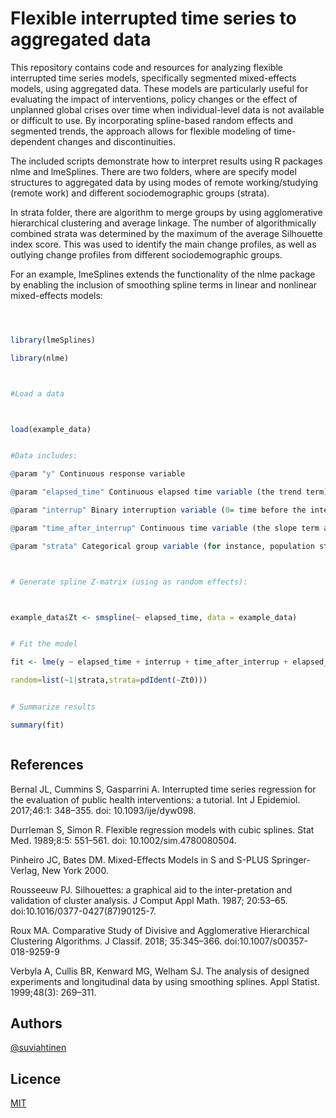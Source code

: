 # Flexible interrupted time series to aggregated data



This repository contains code and resources for analyzing flexible interrupted time series models, specifically segmented mixed-effects models, using aggregated data. These models are particularly useful for evaluating the impact of interventions, policy changes or the effect of unplanned global crises over time when individual-level data is not available or difficult to use. By incorporating spline-based random effects and segmented trends, the approach allows for flexible modeling of time-dependent changes and discontinuities. 


The included scripts demonstrate how to interpret results using R packages nlme and lmeSplines. There are two folders, where are specify model structures to aggregated data by using modes of remote working/studying (remote work) and different sociodemographic groups (strata). 


In strata folder, there are algorithm to merge groups by using agglomerative hierarchical clustering and average linkage. The number of algorithmically combined strata was determined by the maximum of the average Silhouette index score. This was used to identify the main change profiles, as well as outlying change profiles from different sociodemographic groups.





For an example, lmeSplines extends the functionality of the nlme package by enabling the inclusion of smoothing spline terms in linear and nonlinear mixed-effects models:





```R



library(lmeSplines)

library(nlme)



#Load a data



load(example_data)


#Data includes:

@param "y" Continuous response variable

@param "elapsed_time" Continuous elapsed time variable (the trend term)

@param "interrup" Binary interruption variable (0= time before the interruption point, 1= time after the interruption point.

@param "time_after_interrup" Continuous time variable (the slope term after the interruption point)

@param "strata" Categorical group variable (for instance, population strata)



# Generate spline Z-matrix (using as random effects):



example_data$Zt <- smspline(~ elapsed_time, data = example_data)


# Fit the model

fit <- lme(y ~ elapsed_time + interrup + time_after_interrup + elapsed_time:strata + interrup:strata + time_after_interrup:strata, data=example_data,

random=list(~1|strata,strata=pdIdent(~Zt0)))


# Summarize results

summary(fit)



```


## References

Bernal JL, Cummins S, Gasparrini A. Interrupted time series regression for the evaluation of public health interventions: a tutorial. Int J Epidemiol. 2017;46:1: 348–355. doi: 10.1093/ije/dyw098. 

Durrleman S, Simon R. Flexible regression models with cubic splines. Stat Med. 1989;8:5: 551–561. doi: 10.1002/sim.4780080504. 

Pinheiro JC, Bates DM. Mixed-Effects Models in S and S-PLUS Springer-Verlag, New York 2000.

Rousseeuw PJ. Silhouettes: a graphical aid to the inter-pretation and validation of cluster analysis. J Comput Appl Math. 1987; 20:53–65. doi:10.1016/0377-0427(87)90125-7.

Roux MA. Comparative Study of Divisive and Agglomerative Hierarchical Clustering Algorithms. J Classif. 2018; 35:345–366. doi:10.1007/s00357-018-9259-9

Verbyla A, Cullis BR, Kenward MG, Welham SJ. The analysis of designed experiments and longitudinal data by using smoothing splines. Appl Statist. 1999;48(3): 269–311.



## Authors



[@suviahtinen](https://www.github.com/suviahtinen)



## Licence



[MIT](https://choosealicense.com/licenses/mit/)

